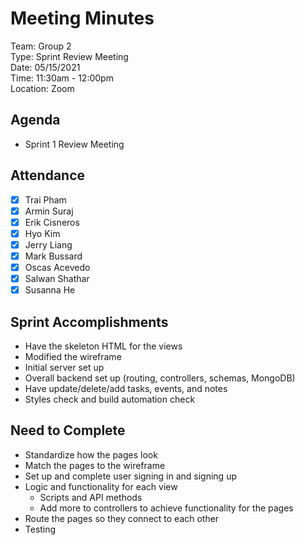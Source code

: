 # Meeting Minutes

Team: Group 2<br>
Type: Sprint Review Meeting<br>
Date: 05/15/2021<br>
Time: 11:30am - 12:00pm<br>
Location: Zoom<br>

## Agenda
- Sprint 1 Review Meeting

## Attendance
- [x] Trai Pham
- [x] Armin Suraj
- [x] Erik Cisneros
- [x] Hyo Kim
- [X] Jerry Liang
- [x] Mark Bussard
- [x] Oscas Acevedo
- [x] Salwan Shathar
- [x] Susanna He

## Sprint Accomplishments
- Have the skeleton HTML for the views
- Modified the wireframe
- Initial server set up
- Overall backend set up (routing, controllers, schemas, MongoDB)
- Have update/delete/add tasks, events, and notes
- Styles check and build automation check


## Need to Complete
- Standardize how the pages look
- Match the pages to the wireframe
- Set up and complete user signing in and signing up
- Logic and functionality for each view
  - Scripts and API methods
  - Add more to controllers to achieve functionality for the pages
- Route the pages so they connect to each other
- Testing